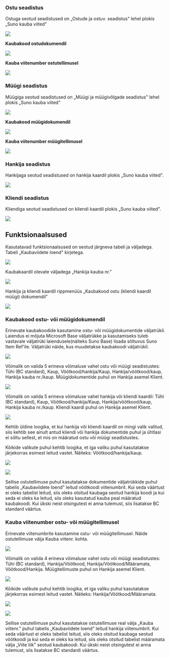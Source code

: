 ### Ostu seadistus

Ostuga seotud seadistused on „Ostude ja ostuv. seadistus" lehel plokis „Suno kauba viited"

![][1]

**Kaubakood ostudokumendil**

![][2]

**Kauba viitenumber ostutellimusel**

![][3]

### Müügi seadistus

Müügiga seotud seadistused on „Müügi ja müügivõlgade seadistus" lehel plokis „Suno kauba viited"

![][4]

**Kaubakood müügidokumendil**

![][5]

**Kauba viitenumber müügitellimusel**

![][6]

### Hankija seadistus

Hankijaga seotud seadistused on hankija kaardil plokis „Suno kauba viited".

![][7]

### Kliendi seadistus

Kliendiga seotud seadistused on kliendi kaardil plokis „Suno kauba viited".

![][8]

## Funktsionaalsused

Kasutatavad funktsionaalsused on seotud järgneva tabeli ja väljadega. Tabeli „Kaubaviidete loend" kirjetega.

![][9]

Kaubakaardil olevate väljadega „Hankija kauba nr."

![][10]

Hankija ja kliendi kaardil rippmenüüs „Kaubakood ostu (kliendi kaardil müügi) dokumendil"

![][11]

### Kaubakood ostu- või müügidokumendil 

Erinevate kaubakoodide kasutamine ostu- või müügidokumentide väljatrükil. Laiendus ei mõjuta Microsoft Base väljatrükke ja kasutamiseks tuleb vastavale väljatrüki laiendusele(näiteks Suno Base) lisada sõltuvus Suno Item Ref'ile. Väljatrüki näide, kus muudetakse kaubakoodi väljatrükil.

![][12]

Võimalik on valida 5 erineva võimaluse vahel ostu või müügi seadistustes: Tühi (BC standard), Kaup, Vöötkood/hankija/Kaup, Hankija/vöötkood/kaup, Hankija kauba nr./kaup. Müügidokumentide puhul on Hankija asemel Klient.

![][13]

Võimalik on valida 5 erineva võimaluse vahel hankija või kliendi kaardil: Tühi (BC standard), Kaup, Vöötkood/hankija/Kaup, Hankija/vöötkood/kaup, Hankija kauba nr./kaup. Kliendi kaardi puhul on Hankija asemel Klient.

![][14]

Kehtib üldine loogika, et kui hankija või kliendi kaardil on mingi valik valitud, siis kehtib see ainult antud kliendi või hankija dokumentide puhul ja ühtlasi ei sõltu sellest, et mis on määratud ostu või müügi seadistustes.

Kõikide valikute puhul kehtib loogika, et iga valiku puhul kasutatakse järjekorras esimest leitud vastet. Näiteks: Vöötkood/hankija/kaup.

![][15]

![][16]

Sellise ostutellimuse puhul kasutatakse dokumentide väljatrükkide puhul tabelis „Kaubaviidete loend" leitud vöötkoodi viitenumbrit. Kui seda väärtust ei oleks tabelist leitud, siis oleks otsitud kaubaga seotud hankija koodi ja kui seda ei oleks ka leitud, siis oleks kasutatud kauba peal määratud kaubakoodi. Kui ükski neist otsingutest ei anna tulemust, siis lisatakse BC standard väärtus.

### Kauba viitenumber ostu- või müügitellimusel 

Erinevate viitenumbrite kasutamine ostu- või müügitellimusel. Näide ostutellimuse välja Kauba viitenr. kohta.

![][17]

Võimalik on valida 4 erineva võimaluse vahel ostu või müügi seadistustes: Tühi (BC standard), Hankija/Vöötkood, Hankija/Vöötkood/Määramata, Vöötkood/Hankija. Müügitellimuste puhul on Hankija asemel Klient.

![][18]

Kõikide valikute puhul kehtib loogika, et iga valiku puhul kasutatakse järjekorras esimest leitud vastet. Näiteks: Hankija/Vöötkood/Määramata.

![][19]

![][20]

Sellise ostutellimuse puhul kasutatakse ostutellimuse real välja „Kauba viitenr." puhul tabelis „Kaubaviidete loend" leitud hankija viitenumbrit. Kui seda väärtust ei oleks tabelist leitud, siis oleks otsitud kaubaga seotud vöötkoodi ja kui seda ei oleks ka leitud, siis oleks otsitud tabelist määramata välja „Viite liik" seotud kaubakoodi. Kui ükski neist otsingutest ei anna tulemust, siis lisatakse BC standardi väärtus.

  [1]: ./media/image1ee.png
  [2]: ./media/image2ee.png
  [3]: ./media/image3ee.png
  [4]: ./media/image4ee.png
  [5]: ./media/image5ee.png
  [6]: ./media/image6ee.png
  [7]: ./media/image7ee.png
  [8]: ./media/image8ee.png
  [9]: ./media/image9ee.png
  [10]: ./media/image10ee.png
  [11]: ./media/image11ee.png
  [12]: ./media/image12ee.png
  [13]: ./media/image13ee.png
  [14]: ./media/image14ee.png
  [15]: ./media/image15ee.png
  [16]: ./media/image16ee.png
  [17]: ./media/image17ee.png
  [18]: ./media/image18ee.png
  [19]: ./media/image18ee.png
  [20]: ./media/image18ee.png